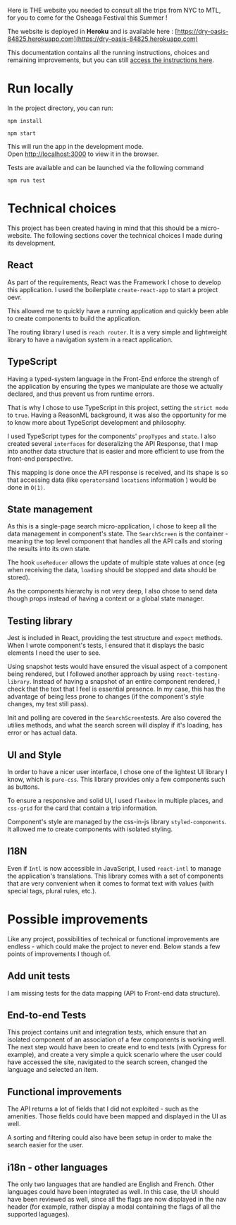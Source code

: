Here is THE website you needed to consult all the trips from NYC to MTL, for you to come for the Osheaga Festival this Summer !

The website is deployed in **Heroku** and is available here : [https://dry-oasis-84825.herokuapp.com](https://dry-oasis-84825.herokuapp.com)

This documentation contains all the running instructions, choices and remaining improvements, but you can still [access the instructions here](https://github.com/busbud/coding-challenge-frontend-b).

# Run locally

In the project directory, you can run:

```
npm install

npm start
```

This will run the app in the development mode.<br />
Open [http://localhost:3000](http://localhost:3000) to view it in the browser.

Tests are available and can be launched via the following command

```
npm run test
```

# Technical choices

This project has been created having in mind that this should be a micro-website. The following sections cover the technical choices I made during its development.

## React

As part of the requirements, React was the Framework I chose to develop this application. I used the boilerplate `create-react-app` to start a project oevr.

This allowed me to quickly have a running application and quickly been able to create components to build the application.

The routing library I used is `reach router`. It is a very simple and lightweight library to have a navigation system in a react application.

## TypeScript

Having a typed-system language in the Front-End enforce the strengh of the application by ensuring the types we manipulate are those we actually declared, and thus prevent us from runtime errors.

That is why I chose to use TypeScript in this project, setting the `strict mode` to `true`. Having a ReasonML background, it was also the opportunity for me to know more about TypeScript development and philosophy.

I used TypeScript types for the components' `propTypes` and `state`. I also created several `interfaces` for deseralizing the API Response, that I map into another data structure that is easier and more efficient to use from the front-end perspective.

This mapping is done once the API response is received, and its shape is so that accessing data (like `operators`and `locations` information ) would be done in `O(1)`.

## State management

As this is a single-page search micro-application, I chose to keep all the data management in component's state. The `SearchScreen` is the container - meaning the top level component that handles all the API calls and storing the results into its own state.

The hook `useReducer` allows the update of multiple state values at once (eg when receiving the data, `loading` should be stopped and data should be stored).

As the components hierarchy is not very deep, I also chose to send data though props instead of having a context or a global state manager.

## Testing library

Jest is included in React, providing the test structure and `expect` methods. When I wrote component's tests, I ensured that it displays the basic elements I need the user to see.

Using snapshot tests would have ensured the visual aspect of a component being rendered, but I followed another approach by using `react-testing-library`. Instead of having a snapshot of an entire component rendered, I check that the text that I feel is essential presence. In my case, this has the advantage of being less prone to changes (if the component's style changes, my test still pass).

Init and polling are covered in the `SearchScreen`tests. Are also covered the utilies methods, and what the search screen will display if it's loading, has error or has actual data.

## UI and Style

In order to have a nicer user interface, I chose one of the lightest UI library I know, which is `pure-css`. This library provides only a few components such as buttons.

To ensure a responsive and solid UI, I used `flexbox` in multiple places, and `css-grid` for the card that contain a trip information.

Component's style are managed by the css-in-js library `styled-components`. It allowed me to create components with isolated styling.

## I18N

Even if `Intl` is now accessible in JavaScript, I used `react-intl` to manage the application's translations. This library comes with a set of components that are very convenient when it comes to format text with values (with special tags, plural rules, etc.).

# Possible improvements

Like any project, possibilities of technical or functional improvements are endless - which could make the project to never end. Below stands a few points of improvements I though of.

## Add unit tests

I am missing tests for the data mapping (API to Front-end data structure).

## End-to-end Tests

This project contains unit and integration tests, which ensure that an isolated component of an association of a few components is working well. The next step would have been to create end to end tests (with Cypress for example), and create a very simple a quick scenario where the user could have accessed the site, navigated to the search screen, changed the language and selected an item.

## Functional improvements

The API returns a lot of fields that I did not exploited - such as the amenities. Those fields could have been mapped and displayed in the UI as well.

A sorting and filtering could also have been setup in order to make the search easier for the user.

## i18n - other languages

The only two languages that are handled are English and French. Other languages could have been integrated as well. In this case, the UI should have been reviewed as well, since all the flags are now displayed in the nav header (for example, rather display a modal containing the flags of all the supported laguages).

